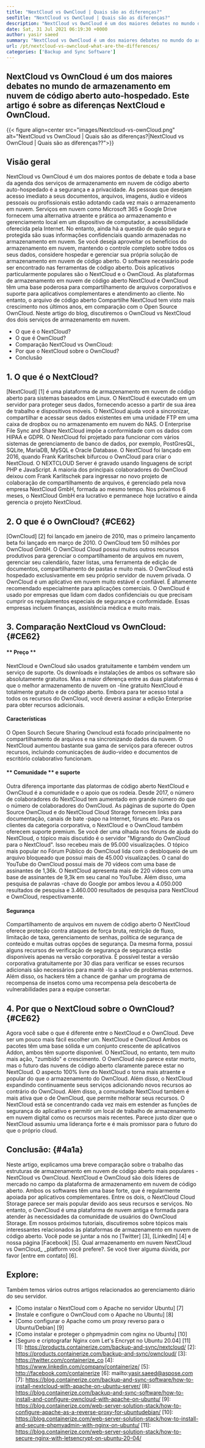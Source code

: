 ```yaml
---
title: "NextCloud vs OwnCloud | Quais são as diferenças?" 
seoTitle: "NextCloud vs OwnCloud | Quais são as diferenças?" 
description: "NextCloud vs OwnCloud é um dos maiores debates no mundo do armazenamento em nuvem de código aberto hospedado. Este artigo é sobre NextCloud e OwnCloud." 
date: Sat, 31 Jul 2021 06:19:30 +0000
author: yasir saeed
summary: "NextCloud vs OwnCloud é um dos maiores debates no mundo do armazenamento em nuvem de código aberto auto-hospedado. Este artigo é sobre as diferenças NextCloud e OwnCloud." 
url: /pt/nextcloud-vs-owncloud-what-are-the-differences/
categories: ['Backup and Sync Software']
---
```


## NextCloud vs OwnCloud é um dos maiores debates no mundo de armazenamento em nuvem de código aberto auto-hospedado. Este artigo é sobre as diferenças NextCloud e OwnCloud.

{{< figure align=center src="images/Nextcloud-vs-ownCloud.png" alt="NextCloud vs OwnCloud | Quais são as diferenças?|NextCloud vs OwnCloud | Quais são as diferenças??">}}


## **Visão geral**
NextCloud vs OwnCloud é um dos maiores pontos de debate e toda a base da agenda dos serviços de armazenamento em nuvem de código aberto auto-hospedado é a segurança e a privacidade. As pessoas que desejam acesso imediato a seus documentos, arquivos, imagens, áudio e vídeos pessoais ou profissionais estão adotando cada vez mais o armazenamento em nuvem. Serviços em nuvem como Microsoft 365 e Google Drive fornecem uma alternativa atraente e prática ao armazenamento e gerenciamento local em um dispositivo de computador, a acessibilidade oferecida pela Internet. No entanto, ainda há a questão de quão segura e protegida são suas informações confidenciais quando armazenadas no armazenamento em nuvem.
Se você deseja aproveitar os benefícios do armazenamento em nuvem, mantendo o controle completo sobre todos os seus dados, considere hospedar e gerenciar sua própria solução de armazenamento em nuvem de código aberto. O software necessário pode ser encontrado nas ferramentas de código aberto. Dois aplicativos particularmente populares são o NextCloud e o OwnCloud. As plataformas de armazenamento em nuvem de código aberto NextCloud e OwnCloud têm uma base poderosa para compartilhamento de arquivos corporativos e suporte para aplicativos complementares e atendimento ao cliente. No entanto, o arquivo de código aberto Compartilhe NextCloud tem visto mais crescimento nos últimos anos, em comparação com o Open Source OwnCloud. Neste artigo do blog, discutiremos o OwnCloud vs NextCloud dos dois serviços de armazenamento em nuvem.
  * O que é o NextCloud?
  * O que é OwnCloud?
  * Comparação NextCloud vs OwnCloud:
  * Por que o NextCloud sobre o OwnCloud?
  * Conclusão

## 1. O que é o NextCloud?
[NextCloud] [1] é uma plataforma de armazenamento em nuvem de código aberto para sistemas baseados em Linux. O NextCloud é executado em um servidor para proteger seus dados, fornecendo acesso a partir de sua área de trabalho e dispositivos móveis. O NextCloud ajuda você a sincronizar, compartilhar e acessar seus dados existentes em uma unidade FTP em uma caixa de dropbox ou no armazenamento em nuvem do NAS. O Enterprise File Sync and Share NextCloud impõe a conformidade com os dados com HIPAA e GDPR. O NextCloud foi projetado para funcionar com vários sistemas de gerenciamento de banco de dados, por exemplo, PostGresQL, SQLite, MariaDB, MySQL e Oracle Database.
O NextCloud foi lançado em 2016, quando Frank Karlitschek bifurcou o OwnCloud para criar o NextCloud. O NEXTCLOUD Server é gravado usando linguagens de script PHP e JavaScript. A maioria dos principais colaboradores do OwnCloud deixou com Frank Karlitschek para ingressar no novo projeto de colaboração de compartilhamento de arquivos, é gerenciado pela nova empresa NextCloud GmbH, formada ao mesmo tempo. Nos próximos 6 meses, o NextCloud GmbH era lucrativo e permanece hoje lucrativo e ainda gerencia o projeto NextCloud.

## 2. O que é o OwnCloud? {#CE62}
[OwnCloud] [2] foi lançado em janeiro de 2010, mas o primeiro lançamento beta foi lançado em março de 2010. O OwnCloud tem 50 milhões por OwnCloud GmbH. O OwnCloud Cloud possui muitos outros recursos produtivos para gerenciar o compartilhamento de arquivos em nuvem, gerenciar seu calendário, fazer listas, uma ferramenta de edição de documentos, compartilhamento de pastas e muito mais. O OwnCloud está hospedado exclusivamente em seu próprio servidor de nuvem privada.
O OwnCloud é um aplicativo em nuvem muito estável e confiável. É altamente recomendado especialmente para aplicações comerciais. O OwnCloud é usado por empresas que lidam com dados confidenciais ou que precisam cumprir os regulamentos especiais de segurança e conformidade. Essas empresas incluem finanças, assistência médica e muito mais.

## 3. Comparação NextCloud vs OwnCloud: {#CE62}

#### ** Preço **
NextCloud e OwnCloud são usados ​​gratuitamente e também vendem um serviço de suporte. Os downloads e instalações de ambos os software são absolutamente gratuitos. Mas a maior diferença entre as duas plataformas é que o melhor armazenamento de nuvem on -line gratuito NextCloud é totalmente gratuito e de código aberto. Embora para ter acesso total a todos os recursos do OwnCloud, você deverá assinar a edição Enterprise para obter recursos adicionais.

#### **Características**
O Open Sourch Secure Sharing Owncloud está focado principalmente no compartilhamento de arquivos e na sincronizando dados da nuvem. O NextCloud aumentou bastante sua gama de serviços para oferecer outros recursos, incluindo comunicações de áudio-vídeo e documentos de escritório colaborativo funcionam.

#### ** Comunidade ** e suporte
Outra diferença importante das platormas de código aberto NextCloud e OwnCloud é a comunidade e o apoio que os rodeia. Desde 2017, o número de colaboradores do NextCloud tem aumentado em grande número do que o número de colaboradores do OwnCloud. As páginas de suporte do Open Source OwnCloud e do NextCloud Cloud Storage fornecem links para documentação, canais de bate -papo na Internet, fóruns etc. Para os clientes da categoria corporativa, o NextCloud e o OwnCloud também oferecem suporte premium.
Se você der uma olhada nos fóruns de ajuda do NextCloud, o tópico mais discutido é o servidor "Migrando do OwnCloud para o NextCloud". Isso recebeu mais de 95.000 visualizações. O tópico mais popular no Fórum Público do OwnCloud lida com o desbloqueio de um arquivo bloqueado que possui mais de 45.000 visualizações. O canal do YouTube do OwnCloud possui mais de 70 vídeos com uma base de assinantes de 1,36k. O NextCloud apresenta mais de 220 vídeos com uma base de assinantes de 9,3k em seu canal no YouTube. Além disso, uma pesquisa de palavras -chave do Google por ambos levou a 4.050.000 resultados de pesquisa e 3.460.000 resultados de pesquisa para NextCloud e OwnCloud, respectivamente.

#### **Segurança**
Compartilhamento de arquivos em nuvem de código aberto O NextCloud oferece proteção contra ataques de força bruta, restrição de fluxo, limitação de taxa, gerenciamento de senhas, política de segurança de conteúdo e muitas outras opções de segurança. Da mesma forma, possui alguns recursos de verificação de segurança de segurança estão disponíveis apenas na versão corporativa. É possível testar a versão corporativa gratuitamente por 30 dias para verificar se esses recursos adicionais são necessários para mantê -lo a salvo de problemas externos.
Além disso, os hackers têm a chance de ganhar um programa de recompensa de insetos como uma recompensa pela descoberta de vulnerabilidades para a equipe consertar.

## 4. Por que o NextCloud sobre o OwnCloud? {#CE62}
Agora você sabe o que é diferente entre o NextCloud e o OwnCloud. Deve ser um pouco mais fácil escolher um. NextCloud e OwnCloud Ambos os pacotes têm uma base sólida e um conjunto crescente de aplicativos Addon, ambos têm suporte disponível. O NextCloud, no entanto, tem muito mais ação, "zumbido" e crescimento. O OwnCloud não parece estar morto, mas o futuro das nuvens de código aberto claramente parece estar no NextCloud.
O aspecto 100% livre do NextCloud o torna mais atraente e popular do que o armazenamento do OwnCloud. Além disso, o NextCloud expandindo continuamente seus serviços adicionando novos recursos ao contrário do OwnCloud. Além disso, a comunidade NextCloud também é mais ativa que o de OwnCloud, que permite melhorar seus recursos. O NextCloud está se concentrando cada vez mais em estender as funções de segurança do aplicativo e permitir um local de trabalho de armazenamento em nuvem digital como os recursos mais recentes. Parece justo dizer que o NextCloud assumiu uma liderança forte e é mais promissor para o futuro do que o próprio cloud.

## Conclusão: {#4a1a}
Neste artigo, explicamos uma breve comparação sobre o trabalho das estruturas de armazenamento em nuvem de código aberto mais populares - NextCloud vs OwnCloud. NextCloud e OwnCloud são dois líderes de mercado no campo da plataforma de armazenamento em nuvem de código aberto. Ambos os softwares têm uma base forte, que é regularmente apoiada por aplicativos complementares. Entre os dois, o NextCloud Cloud Storage parece ser mais popular devido aos seus recursos e serviços. No entanto, o OwnCloud é uma plataforma de nuvem antiga e formada para atender às necessidades da comunidade de usuários do OwnCloud Storage. Em nossos próximos tutoriais, discutiremos sobre tópicos mais interessantes relacionados às plataformas de armazenamento em nuvem de código aberto.
Você pode se juntar a nós no [Twitter] [3], [LinkedIn] [4] e nossa página [Facebook] [5]. Qual armazenamento em nuvem NextCloud vs OwnCloud_ _platform você prefere?. Se você tiver alguma dúvida, por favor [entre em contato] [6].

## Explore:
Também temos vários outros artigos relacionados ao gerenciamento diário do seu servidor.
  * [Como instalar o NextCloud com o Apache no servidor Ubuntu] [7]
  * [Instale e configure o OwnCloud com o Apache no Ubuntu] [8]
  * [Como configurar o Apache como um proxy reverso para o Ubuntu/Debian] [9]
  * [Como instalar e proteger o phpmyadmin com nginx no Ubuntu] [10]
  * [Seguro e criptografar Nginx com Let's Encrypt no Ubuntu 20.04] [11]
[1]: https://products.containerize.com/backup-and-sync/nextcloud/
[2]: https://products.containerize.com/backup-and-sync/owncloud/
[3]: https://twitter.com/containerize_co
[4]: https://www.linkedin.com/company/containerize/
[5]: http://facebook.com/containerize
[6]: mailto:yasir.saeed@aspose.com
[7]: https://blog.containerize.com/backup-and-sync-software/how-to-install-nextcloud-with-apache-on-ubuntu-server/
[8]: https://blog.containerize.com/backup-and-sync-software/how-to-install-and-configure-owncloud-with-apache-on-ubuntu/
[9]: https://blog.containerize.com/web-server-solution-stack/how-to-configure-apache-as-a-reverse-proxy-for-ubuntudebian/
[10]: https://blog.containerize.com/web-server-solution-stack/how-to-install-and-secure-phpmyadmin-with-nginx-on-ubuntu/
[11]: https://blog.containerize.com/web-server-solution-stack/how-to-secure-nginx-with-letsencrypt-on-ubuntu-20-04/
